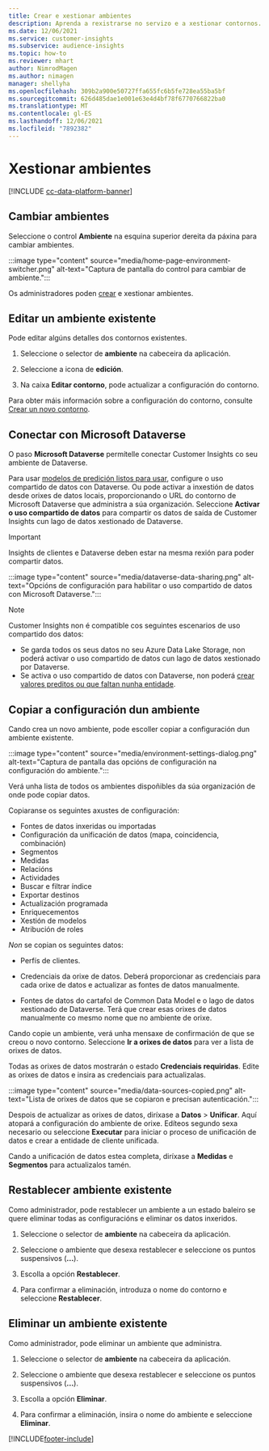 ```yaml
---
title: Crear e xestionar ambientes
description: Aprenda a rexistrarse no servizo e a xestionar contornos.
ms.date: 12/06/2021
ms.service: customer-insights
ms.subservice: audience-insights
ms.topic: how-to
ms.reviewer: mhart
author: NimrodMagen
ms.author: nimagen
manager: shellyha
ms.openlocfilehash: 309b2a900e50727ffa655fc6b5fe728ea55ba5bf
ms.sourcegitcommit: 626d485dae1e001e63e4d4bf78f6770766822ba0
ms.translationtype: MT
ms.contentlocale: gl-ES
ms.lasthandoff: 12/06/2021
ms.locfileid: "7892382"
---
```

# <a name="manage-environments"></a>Xestionar ambientes

[!INCLUDE [cc-data-platform-banner](../includes/cc-data-platform-banner.md)]

## <a name="switch-environments"></a>Cambiar ambientes

Seleccione o control **Ambiente** na esquina superior dereita da páxina para cambiar ambientes.

:::image type="content" source="media/home-page-environment-switcher.png" alt-text="Captura de pantalla do control para cambiar de ambiente.":::

Os administradores poden [crear](create-environment.md) e xestionar ambientes.

## <a name="edit-an-existing-environment"></a>Editar un ambiente existente

Pode editar algúns detalles dos contornos existentes.

1.  Seleccione o selector de **ambiente** na cabeceira da aplicación.

2.  Seleccione a icona de **edición**.

3. Na caixa **Editar contorno**, pode actualizar a configuración do contorno.

Para obter máis información sobre a configuración do contorno, consulte [Crear un novo contorno](create-environment.md).

## <a name="connect-to-microsoft-dataverse"></a>Conectar con Microsoft Dataverse
   
O paso **Microsoft Dataverse** permítelle conectar Customer Insights co seu ambiente de Dataverse.

Para usar [modelos de predición listos para usar](predictions-overview.md#out-of-box-models), configure o uso compartido de datos con Dataverse. Ou pode activar a inxestión de datos desde orixes de datos locais, proporcionando o URL do contorno de Microsoft Dataverse que administra a súa organización. Seleccione **Activar o uso compartido de datos** para compartir os datos de saída de Customer Insights cun lago de datos xestionado de Dataverse.

> [!IMPORTANT]
> Insights de clientes e Dataverse deben estar na mesma rexión para poder compartir datos.

:::image type="content" source="media/dataverse-data-sharing.png" alt-text="Opcións de configuración para habilitar o uso compartido de datos con Microsoft Dataverse.":::

> [!NOTE]
> Customer Insights non é compatible cos seguintes escenarios de uso compartido dos datos:
> - Se garda todos os seus datos no seu Azure Data Lake Storage, non poderá activar o uso compartido de datos cun lago de datos xestionado por Dataverse.
> - Se activa o uso compartido de datos con Dataverse, non poderá [crear valores preditos ou que faltan nunha entidade](predictions.md).

## <a name="copy-the-environment-configuration"></a>Copiar a configuración dun ambiente

Cando crea un novo ambiente, pode escoller copiar a configuración dun ambiente existente. 

:::image type="content" source="media/environment-settings-dialog.png" alt-text="Captura de pantalla das opcións de configuración na configuración do ambiente.":::

Verá unha lista de todos os ambientes dispoñibles da súa organización de onde pode copiar datos.

Copiaranse os seguintes axustes de configuración:

- Fontes de datos inxeridas ou importadas
- Configuración da unificación de datos (mapa, coincidencia, combinación)
- Segmentos
- Medidas
- Relacións
- Actividades
- Buscar e filtrar índice
- Exportar destinos
- Actualización programada
- Enriquecementos
- Xestión de modelos
- Atribución de roles

*Non* se copian os seguintes datos:

- Perfís de clientes.
- Credenciais da orixe de datos. Deberá proporcionar as credenciais para cada orixe de datos e actualizar as fontes de datos manualmente.

- Fontes de datos do cartafol de Common Data Model e o lago de datos xestionado de Dataverse. Terá que crear esas orixes de datos manualmente co mesmo nome que no ambiente de orixe.

Cando copie un ambiente, verá unha mensaxe de confirmación de que se creou o novo contorno. Seleccione **Ir a orixes de datos** para ver a lista de orixes de datos.

Todas as orixes de datos mostrarán o estado **Credenciais requiridas**. Edite as orixes de datos e insira as credenciais para actualizalas.

:::image type="content" source="media/data-sources-copied.png" alt-text="Lista de orixes de datos que se copiaron e precisan autenticación.":::

Despois de actualizar as orixes de datos, diríxase a **Datos** > **Unificar**. Aquí atopará a configuración do ambiente de orixe. Edíteos segundo sexa necesario ou seleccione **Executar** para iniciar o proceso de unificación de datos e crear a entidade de cliente unificada.

Cando a unificación de datos estea completa, diríxase a **Medidas** e **Segmentos** para actualizalos tamén.

## <a name="reset-an-existing-environment"></a>Restablecer ambiente existente

Como administrador, pode restablecer un ambiente a un estado baleiro se quere eliminar todas as configuracións e eliminar os datos inxeridos.

1.  Seleccione o selector de **ambiente** na cabeceira da aplicación. 

2.  Seleccione o ambiente que desexa restablecer e seleccione os puntos suspensivos (**...**). 

3. Escolla a opción **Restablecer**. 

4.  Para confirmar a eliminación, introduza o nome do contorno e seleccione **Restablecer**.

## <a name="delete-an-existing-environment"></a>Eliminar un ambiente existente

Como administrador, pode eliminar un ambiente que administra.

1.  Seleccione o selector de **ambiente** na cabeceira da aplicación.

2.  Seleccione o ambiente que desexa restablecer e seleccione os puntos suspensivos (**...**). 

3. Escolla a opción **Eliminar**. 

4.  Para confirmar a eliminación, insira o nome do ambiente e seleccione **Eliminar**.


[!INCLUDE[footer-include](../includes/footer-banner.md)]
